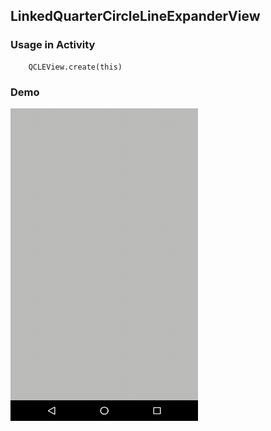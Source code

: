 ## LinkedQuarterCircleLineExpanderView

### Usage in Activity
```
    QCLEView.create(this)
```

### Demo

<img src="https://github.com/Anwesh43/LinkedQuarterLineCircleExpanderView/blob/master/demo/quartercircleexpander.gif" width="300px" height="500px">